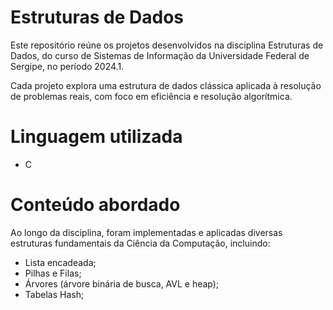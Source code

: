 # Estruturas de Dados 

Este repositório reúne os projetos desenvolvidos na disciplina Estruturas de Dados, do curso de Sistemas de Informação da Universidade Federal de Sergipe, no período 2024.1.

Cada projeto explora uma estrutura de dados clássica aplicada à resolução de problemas reais, com foco em eficiência e resolução algorítmica.

# Linguagem utilizada
- C


# Conteúdo abordado

Ao longo da disciplina, foram implementadas e aplicadas diversas estruturas fundamentais da Ciência da Computação, incluindo:

- Lista encadeada;
- Pilhas e Filas;
- Árvores (árvore binária de busca, AVL e heap);
- Tabelas Hash;
  
